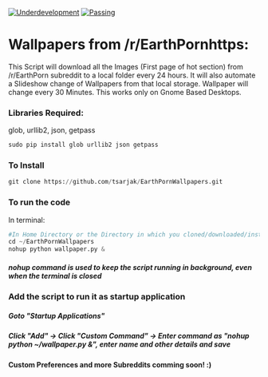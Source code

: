 [![Underdevelopment](https://img.shields.io/badge/Build-UnderDevelopment-red.svg)](https://raw.githubusercontent.com/hyperium/hyper/master/LICENSE)  [![Passing](https://img.shields.io/circleci/project/github/RedSparr0w/node-csgo-parser/master.svg)](https://raw.githubusercontent.com/hyperium/hyper/master/LICENSE)

# Wallpapers from /r/EarthPornhttps:

This Script will download all the Images (First page of hot section) from /r/EarthPorn subreddit to a local folder every 24 hours.
It will also automate a Slideshow change of Wallpapers from that local storage. Wallpaper will change every 30 Minutes.
This works only on Gnome Based Desktops.

### Libraries Required:
glob, urllib2, json, getpass
```python
sudo pip install glob urllib2 json getpass
```
### To Install
```python
git clone https://github.com/tsarjak/EarthPornWallpapers.git
```


### To run the code
In terminal:
```python
#In Home Directory or the Directory in which you cloned/downloaded/installed the script
cd ~/EarthPornWallpapers
nohup python wallpaper.py &
```
##### nohup command is used to keep the script running in background, even when the terminal is closed

### Add the script to run it as startup application

##### Goto "Startup Applications"
##### Click "Add" -> Click "Custom Command" -> Enter command as "nohup python ~/wallpaper.py &", enter name and other details and save


#### Custom Preferences and more Subreddits comming soon! :)
